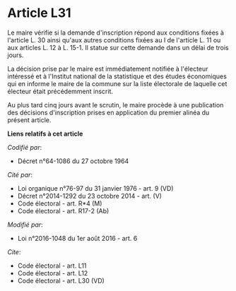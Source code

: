 # Article L31

Le maire vérifie si la demande d'inscription répond aux conditions fixées à l'article L. 30 ainsi qu'aux autres conditions
fixées au I de l'article L. 11 ou aux articles L. 12 à L. 15-1. Il statue sur cette demande dans un délai de trois jours. 

La décision prise par le maire est immédiatement notifiée à l'électeur intéressé et à l'Institut national de la statistique
et des études économiques qui en informe le maire de la commune sur la liste électorale de laquelle cet électeur était
précédemment inscrit. 

Au plus tard cinq jours avant le scrutin, le maire procède à une publication des décisions d'inscription prises en
application du premier alinéa du présent article.

**Liens relatifs à cet article**

_Codifié par_:

  - Décret n°64-1086 du 27 octobre 1964

_Cité par_:

  - Loi organique n°76-97 du 31 janvier 1976 - art. 9 (VD)
  - Décret n°2014-1292 du 23 octobre 2014 - art. (V)
  - Code électoral - art. R*4 (M)
  - Code électoral - art. R17-2 (Ab)

_Modifié par_:

  - Loi n°2016-1048 du 1er août 2016 - art. 6

_Cite_:

  - Code électoral - art. L11
  - Code électoral - art. L12
  - Code électoral - art. L30 (VD)
